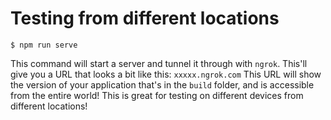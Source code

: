 # Testing from different locations

```Shell
$ npm run serve
```

This command will start a server and tunnel it through with `ngrok`. This'll give you a URL that looks a bit like this: `xxxxx.ngrok.com` This URL will show the version of your application that's in the `build` folder, and is accessible from the entire world! This is great for testing on different devices from different locations!
